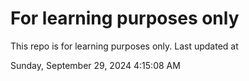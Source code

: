 # For learning purposes only
This repo is for learning purposes only.
Last updated at

Sunday, September 29, 2024 4:15:08 AM

